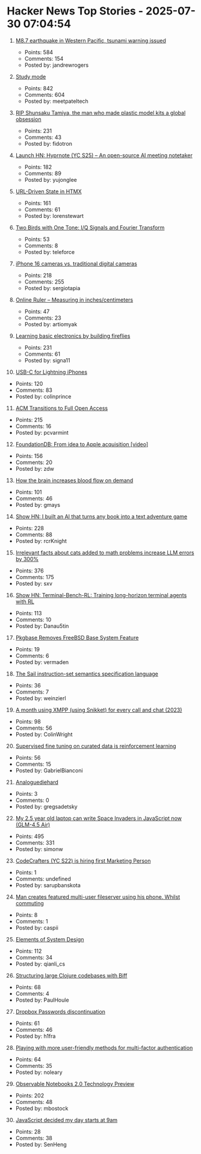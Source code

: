 # Hacker News Top Stories - 2025-07-30 07:04:54

1. [M8.7 earthquake in Western Pacific, tsunami warning issued](https://earthquake.usgs.gov/earthquakes/eventpage/us6000qw60/executive)
   - Points: 584
   - Comments: 154
   - Posted by: jandrewrogers

2. [Study mode](https://openai.com/index/chatgpt-study-mode/)
   - Points: 842
   - Comments: 604
   - Posted by: meetpateltech

3. [RIP Shunsaku Tamiya, the man who made plastic model kits a global obsession](https://JapaneseNostalgicCar.com/rip-shunsaku-tamiya-plastic-model-kits/)
   - Points: 231
   - Comments: 43
   - Posted by: fidotron

4. [Launch HN: Hyprnote (YC S25) – An open-source AI meeting notetaker](undefined)
   - Points: 182
   - Comments: 89
   - Posted by: yujonglee

5. [URL-Driven State in HTMX](https://www.lorenstew.art/blog/bookmarkable-by-design-url-state-htmx/)
   - Points: 161
   - Comments: 61
   - Posted by: lorenstewart

6. [Two Birds with One Tone: I/Q Signals and Fourier Transform](https://wirelesspi.com/two-birds-with-one-tone-i-q-signals-and-fourier-transform-part-1/)
   - Points: 53
   - Comments: 8
   - Posted by: teleforce

7. [iPhone 16 cameras vs. traditional digital cameras](https://candid9.com/phone-camera/)
   - Points: 218
   - Comments: 255
   - Posted by: sergiotapia

8. [Online Ruler – Measuring in inches/centimeters](https://anruler.com/)
   - Points: 47
   - Comments: 23
   - Posted by: artiomyak

9. [Learning basic electronics by building fireflies](http://a64.in/posts/learning-basic-electronics-by-building-fireflies/)
   - Points: 231
   - Comments: 61
   - Posted by: signa11

10. [USB-C for Lightning iPhones](https://obsoless.com/products/iph0n3-usb-c-protection-case)
   - Points: 120
   - Comments: 83
   - Posted by: colinprince

11. [ACM Transitions to Full Open Access](https://www.acm.org/publications/openaccess)
   - Points: 215
   - Comments: 16
   - Posted by: pcvarmint

12. [FoundationDB: From idea to Apple acquisition [video]](https://www.youtube.com/watch?v=C1nZzQqcPZw)
   - Points: 156
   - Comments: 20
   - Posted by: zdw

13. [How the brain increases blood flow on demand](https://hms.harvard.edu/news/how-brain-increases-blood-flow-demand)
   - Points: 101
   - Comments: 46
   - Posted by: gmays

14. [Show HN: I built an AI that turns any book into a text adventure game](https://www.kathaaverse.com/)
   - Points: 228
   - Comments: 88
   - Posted by: rcrKnight

15. [Irrelevant facts about cats added to math problems increase LLM errors by 300%](https://www.science.org/content/article/scienceadviser-cats-confuse-ai)
   - Points: 376
   - Comments: 175
   - Posted by: sxv

16. [Show HN: Terminal-Bench-RL: Training long-horizon terminal agents with RL](https://github.com/Danau5tin/terminal-bench-rl)
   - Points: 113
   - Comments: 10
   - Posted by: Danau5tin

17. [Pkgbase Removes FreeBSD Base System Feature](https://lists.freebsd.org/archives/freebsd-pkgbase/2025-July/000590.html)
   - Points: 19
   - Comments: 6
   - Posted by: vermaden

18. [The Sail instruction-set semantics specification language](https://alasdair.github.io/manual.html)
   - Points: 36
   - Comments: 7
   - Posted by: weinzierl

19. [A month using XMPP (using Snikket) for every call and chat (2023)](https://neilzone.co.uk/2023/08/a-month-using-xmpp-using-snikket-for-every-call-and-chat/)
   - Points: 98
   - Comments: 56
   - Posted by: ColinWright

20. [Supervised fine tuning on curated data is reinforcement learning](https://arxiv.org/abs/2507.12856)
   - Points: 56
   - Comments: 15
   - Posted by: GabrielBianconi

21. [Analoguediehard](http://www.analoguediehard.com/)
   - Points: 3
   - Comments: 0
   - Posted by: gregsadetsky

22. [My 2.5 year old laptop can write Space Invaders in JavaScript now (GLM-4.5 Air)](https://simonwillison.net/2025/Jul/29/space-invaders/)
   - Points: 495
   - Comments: 331
   - Posted by: simonw

23. [CodeCrafters (YC S22) is hiring first Marketing Person](https://www.ycombinator.com/companies/codecrafters/jobs/7ATipKJ-1st-marketing-hire)
   - Points: 1
   - Comments: undefined
   - Posted by: sarupbanskota

24. [Man creates featured multi-user fileserver using his phone. Whilst commuting](https://www.youtube.com/watch?v=15_-hgsX2V0)
   - Points: 8
   - Comments: 1
   - Posted by: caspii

25. [Elements of System Design](https://github.com/jarulraj/periodic-table)
   - Points: 112
   - Comments: 34
   - Posted by: qianli_cs

26. [Structuring large Clojure codebases with Biff](https://biffweb.com/p/structuring-large-codebases/)
   - Points: 68
   - Comments: 4
   - Posted by: PaulHoule

27. [Dropbox Passwords discontinuation](https://help.dropbox.com/en-us/installs/dropbox-passwords-discontinuation)
   - Points: 61
   - Comments: 46
   - Posted by: h1fra

28. [Playing with more user-friendly methods for multi-factor authentication](https://tesseral.com/blog/i-designed-some-more-user-friendly-methods-for-multi-factor-authentication)
   - Points: 64
   - Comments: 35
   - Posted by: noleary

29. [Observable Notebooks 2.0 Technology Preview](https://observablehq.com/notebook-kit/)
   - Points: 202
   - Comments: 48
   - Posted by: mbostock

30. [JavaScript decided my day starts at 9am](https://senhongo.com/blog/when-javaScript-decided-my-day-starts-at-9am)
   - Points: 28
   - Comments: 38
   - Posted by: SenHeng

